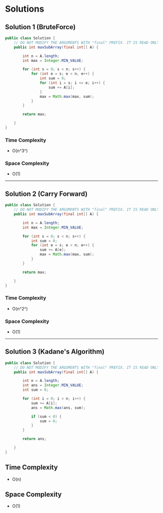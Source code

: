 # Solutions

## Solution 1 (BruteForce)

```java
public class Solution {
    // DO NOT MODIFY THE ARGUMENTS WITH "final" PREFIX. IT IS READ ONLY
    public int maxSubArray(final int[] A) {

        int n = A.length;
        int max = Integer.MIN_VALUE;

        for (int s = 0; s < n; s++) {
            for (int e = s; e < n; e++) {
                int sum = 0;
                for (int i = s; i <= e; i++) {
                    sum += A[i];
                }
                max = Math.max(max, sum);
            }
        }

        return max;

    }
}
```

### Time Complexity
- O(n^3^)

### Space Complexity
- O(1)

---
## Solution 2 (Carry Forward)

```java
public class Solution {
    // DO NOT MODIFY THE ARGUMENTS WITH "final" PREFIX. IT IS READ ONLY
    public int maxSubArray(final int[] A) {

        int n = A.length;
        int max = Integer.MIN_VALUE;

        for (int s = 0; s < n; s++) {
            int sum = 0;
            for (int e = s; e < n; e++) {
                sum += A[e];
                max = Math.max(max, sum);
            }
        }

        return max;

    }
}
```

### Time Complexity
- O(n^2^)

### Space Complexity
- O(1)

---
## Solution 3 (Kadane's Algorithm)

```java
public class Solution {
    // DO NOT MODIFY THE ARGUMENTS WITH "final" PREFIX. IT IS READ ONLY
    public int maxSubArray(final int[] A) {

        int n = A.length;
        int ans = Integer.MIN_VALUE;
        int sum = 0;

        for (int i = 0; i < n; i++) {
            sum += A[i];
            ans = Math.max(ans, sum);

            if (sum < 0) {
                sum = 0;
            }
        }

        return ans;

    }
}
```

## Time Complexity
- O(n)

## Space Complexity
- O(1)